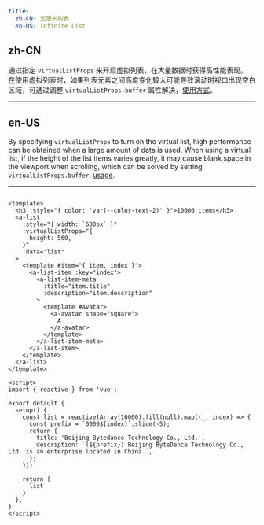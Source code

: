 ```yaml
title:
  zh-CN: 无限长列表
  en-US: Infinite List
```

## zh-CN

通过指定 `virtualListProps` 来开启虚拟列表，在大量数据时获得高性能表现。
在使用虚拟列表时，如果列表元素之间高度变化较大可能导致滚动时视口出现空白区域，可通过调整 `virtualListProps.buffer` 属性解决，[使用方式](/vue/docs/faq#%E8%99%9A%E6%8B%9F%E5%88%97%E8%A1%A8%E7%9A%84%E4%BD%BF%E7%94%A8)。

---

## en-US

By specifying `virtualListProps` to turn on the virtual list, high performance can be obtained when a large amount of data is used.
When using a virtual list, if the height of the list items varies greatly, it may cause blank space in the viewport when scrolling, which can be solved by setting `virtualListProps.buffer`, [usage](/vue/en-US/docs/faq#The-use-of-virtual-lists).

---

```vue

<template>
  <h3 :style="{ color: 'var(--color-text-2)' }">10000 items</h3>
  <a-list
    :style="{ width: `600px` }"
    :virtualListProps="{
      height: 560,
    }"
    :data="list"
  >
    <template #item="{ item, index }">
      <a-list-item :key="index">
        <a-list-item-meta
          :title="item.title"
          :description="item.description"
        >
          <template #avatar>
            <a-avatar shape="square">
              A
            </a-avatar>
          </template>
        </a-list-item-meta>
      </a-list-item>
    </template>
  </a-list>
</template>

<script>
import { reactive } from 'vue';

export default {
  setup() {
    const list = reactive(Array(10000).fill(null).map((_, index) => {
      const prefix = `0000${index}`.slice(-5);
      return {
        title: 'Beijing Bytedance Technology Co., Ltd.',
        description: `(${prefix}) Beijing ByteDance Technology Co., Ltd. is an enterprise located in China.`,
      };
    }))

    return {
      list
    }
  },
}
</script>
```
